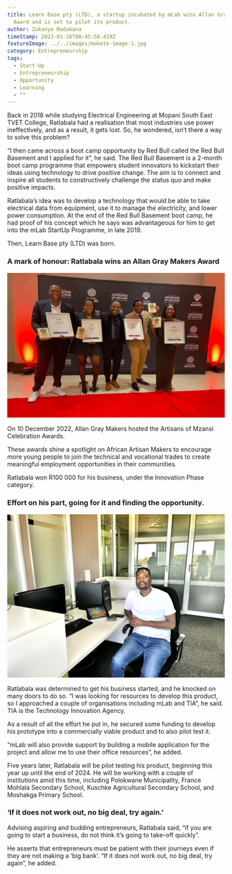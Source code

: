 ```yaml
---
title: Learn Base pty (LTD), a startup incubated by mLab wins Allan Gray Makers
  Award and is set to pilot its product.
author: Zukanye Madakana
timeStamp: 2023-01-16T08:45:56.419Z
featureImage: ../../images/mokete-image-1.jpg
category: Entrepreneurship
tags:
  - Start-Up
  - Entrepreneurship
  - Opportunity
  - Learning
  - ""
---
```

Back in 2018 while studying Electrical Engineering at Mopani South East TVET College, Ratlabala had a realisation that most industries use power ineffectively, and as a result, it gets lost. So, he wondered, isn’t there a way to solve this problem?

“I then came across a boot camp opportunity by Red Bull called the Red Bull Basement and I applied for it”, he said. The Red Bull Basement is a 2-month boot camp programme that empowers student innovators to kickstart their ideas using technology to drive positive change. The aim is to connect and inspire all students to constructively challenge the status quo and make positive impacts. 

Ratlabala’s idea was to develop a technology that would be able to take electrical data from equipment, use it to manage the electricity, and lower power consumption. At the end of the Red Bull Basement boot camp, he had proof of his concept which he says was advantageous for him to get into the mLab StartUp Programme, in late 2019. 

Then, Learn Base pty (LTD) was born. 

### A mark of honour: Ratlabala wins an Allan Gray Makers Award

![Allan-Gray Makers winners. Mokete Ratlabala, 2nd from Right.](../../images/allan-gray-makers-winners.jpg "Allan-Gray Makers winners. Mokete Ratlabala, 2nd from Right.")

On 10 December 2022, Allan Gray Makers hosted the Artisans of Mzansi Celebration Awards. 

These awards shine a spotlight on African Artisan Makers to encourage more young people to join the technical and vocational trades to create meaningful employment opportunities in their communities.

Ratlabala won R100 000 for his business, under the Innovation Phase category.

### Effort on his part, going for it and finding the opportunity.

![Founder of Learn Base pty (LTD), Mokete Ratlabala.](../../images/mokete-image-2.jpg "Founder of Learn Base pty (LTD), Mokete Ratlabala.")

Ratlabala was determined to get his business started, and he knocked on many doors to do so. “I was looking for resources to develop this product, so I approached a couple of organisations including mLab and TIA”, he said. TIA is the Technology Innovation Agency. 

As a result of all the effort he put in, he secured some funding to develop his prototype into a commercially viable product and to also pilot test it. 

“mLab will also provide support by building a mobile application for the project and allow me to use their office resources”, he added. 

Five years later, Ratlabala will be pilot testing his product, beginning this year up until the end of 2024. He will be working with a couple of institutions amid this time, including Polokwane Municipality, France Mohlala Secondary School, Kuschke Agricultural Secondary School, and Moshakga Primary School. 

### ‘If it does not work out, no big deal, try again.’

Advising aspiring and budding entrepreneurs, Ratlabala said, “if you are going to start a business, do not think it’s going to take-off quickly”. 

He asserts that entrepreneurs must be patient with their journeys even if they are not making a ‘big bank’. “If it does not work out, no big deal, try again”, he added.
